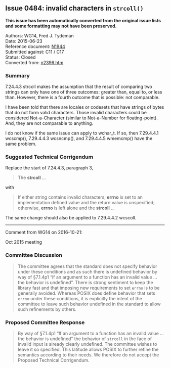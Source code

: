 ## Issue 0484: invalid characters in `strcoll()`

**This issue has been automatically converted from the original issue lists and some formatting may not have been preserved.**

Authors: WG14, Fred J. Tydeman  
Date: 2015-06-23  
Reference document: [N1944](https://www.open-std.org/jtc1/sc22/wg14/www/docs/n1944.htm)  
Submitted against: C11 / C17  
Status: Closed  
Converted from: [n2396.htm](https://www.open-std.org/jtc1/sc22/wg14/www/docs/n2396.htm)

### Summary

7.24.4.3 strcoll makes the assumption that the result of comparing two strings
can only have one of three outcomes: greater than, equal to, or less than.
However, there is a fourth outcome that is possible: not comparable.

I have been told that there are locales or codesets that have strings of bytes
that do not form valid characters. Those invalid characters could be considered
Not-a-Character (similar to Not-a-Number for floating-point). And, they are not
comparable to anything.

I do not know if the same issue can apply to wchar\_t. If so, then 7.29.4.4.1
wcscmp(), 7.29.4.4.3 wcsncmp(), and 7.29.4.4.5 wmemcmp() have the same problem.

### Suggested Technical Corrigendum

Replace the start of 7.24.4.3, paragraph 3,

> The **strcoll** ...

with

> If either string contains invalid characters, **errno** is set to an
> implementation defined value and the return value is unspecified; otherwise,
> **errno** is left alone and the **strcoll** ...

The same change should also be applied to 7.29.4.4.2 wcscoll.

---

Comment from WG14 on 2016-10-21:

Oct 2015 meeting

### Committee Discussion

> The committee agrees that the standard does not specify behavior under these
> conditions and as such there is undefined behavior by way of §7.1.4p1 “If an
> argument to a function has an invalid value … the behavior is undefined”. There
> is strong sentiment to keep the library fast and that imposing new requirements
> to set `errno` is to be generally avoided. Whereas POSIX does define behavior
> that sets `errno` under these conditions, it is explicitly the intent of the
> committee to leave such behavior undefined in the standard to allow such
> refinements by others.

### Proposed Committee Response

> By way of §7.1.4p1 “If an argument to a function has an invalid value … the
> behavior is undefined” the behavior of `strcoll` in the face of invalid input is
> already clearly undefined. The committee wishes to leave it so specified. This
> latitude allows POSIX to further refine the semantics according to their needs.
> We therefore do not accept the Proposed Technical Corrigendum.
